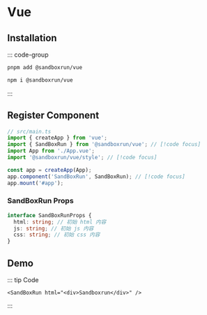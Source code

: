# Vue

## Installation

::: code-group

```bash [pnpm]
pnpm add @sandboxrun/vue
```

```bash [npm]
npm i @sandboxrun/vue
```

:::

## Register Component

```ts
// src/main.ts
import { createApp } from 'vue';
import { SandBoxRun } from '@sandboxrun/vue'; // [!code focus]
import App from './App.vue';
import '@sandboxrun/vue/style'; // [!code focus]

const app = createApp(App);
app.component('SandBoxRun', SandBoxRun); // [!code focus]
app.mount('#app');
```

### SandBoxRun Props

```ts
interface SandBoxRunProps {
  html: string; // 初始 html 内容
  js: string; // 初始 js 内容
  css: string; // 初始 css 内容
}
```

## Demo

::: tip Code

```vue
<SandBoxRun html="<div>Sandboxrun</div>" />
```

:::

<SandBoxRun html="<div>Sandboxrun</div>" />
